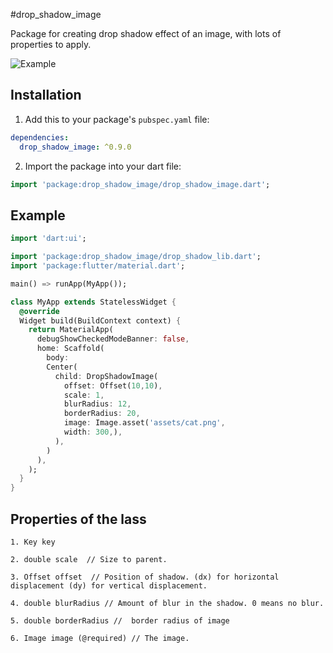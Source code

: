 
#drop_shadow_image

Package for creating drop shadow effect of an image, with lots of properties to apply.

![Example ](https://github.com/saquibansari0101/drop_shadow_image/example.jpg)

## Installation

1. Add this to your package's `pubspec.yaml` file:

```yaml
dependencies:
  drop_shadow_image: ^0.9.0
```
2. Import the package into your dart file:

```dart
import 'package:drop_shadow_image/drop_shadow_image.dart';
```
## Example

```dart
import 'dart:ui';

import 'package:drop_shadow_image/drop_shadow_lib.dart';
import 'package:flutter/material.dart';

main() => runApp(MyApp());

class MyApp extends StatelessWidget {
  @override
  Widget build(BuildContext context) {
    return MaterialApp(
      debugShowCheckedModeBanner: false,
      home: Scaffold(
        body:
        Center(
          child: DropShadowImage(
            offset: Offset(10,10),
            scale: 1,
            blurRadius: 12,
            borderRadius: 20,
            image: Image.asset('assets/cat.png',
            width: 300,),
          ),
        )
      ),
    );
  }
}

```

## Properties of the lass
```
1. Key key
 
2. double scale  // Size to parent. 

3. Offset offset  // Position of shadow. (dx) for horizontal displacement (dy) for vertical displacement.

4. double blurRadius // Amount of blur in the shadow. 0 means no blur.

5. double borderRadius //  border radius of image

6. Image image (@required) // The image.
```
